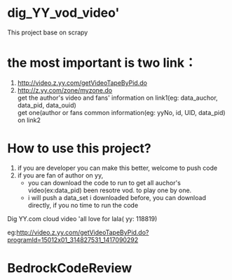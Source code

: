 # dig_YY_vod_video'
This project base on scrapy

# the most important is two link：
1. http://video.z.yy.com/getVideoTapeByPid.do  
2. http://z.yy.com/zone/myzone.do  
get the author's video and fans' information on link1(eg: data_auchor, data_pid, data_ouid)  
get one(author or fans common information(eg: yyNo, id, UID, data_pid) on link2  
    
# How to use this project?
1. if you are developer you can make this better, welcome to push code  
2. if you are fan of author on yy,  
   * you can download the code to run to get all auchor's video(ex:data_pid) been resotre vod. to play one by one.  
   * i will push a data_set i downloaded before, you can download directly, if you no time to run the code  

Dig YY.com cloud video 'all love for lala( yy: 118819)

  eg:http://video.z.yy.com/getVideoTapeByPid.do?programId=15012x01_314827531_1417090292
  
# BedrockCodeReview
